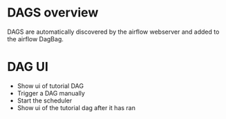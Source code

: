 # DAGS overview
DAGS are automatically discovered by the airflow webserver and added to the airflow DagBag.

# DAG UI
* Show ui of tutorial DAG
* Trigger a DAG manually
* Start the scheduler
* Show ui of the tutorial dag after it has ran

